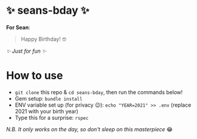 # ✨ seans-bday ✨

**For Sean**:

>   Happy Birthday! 🤓

_✨ Just for fun ✨_

# How to use

* `git clone` this repo & `cd seans-bday`, then run the commands below!
* Gem setup: `bundle install`
* ENV variable set up (for privacy 😉): `echo "YEAR=2021" >> .env` (replace 2021 with your birth year)
* Type this for a surprise: `rspec`

_N.B. It only works on the day, so don't sleep on this masterpiece_ 😂